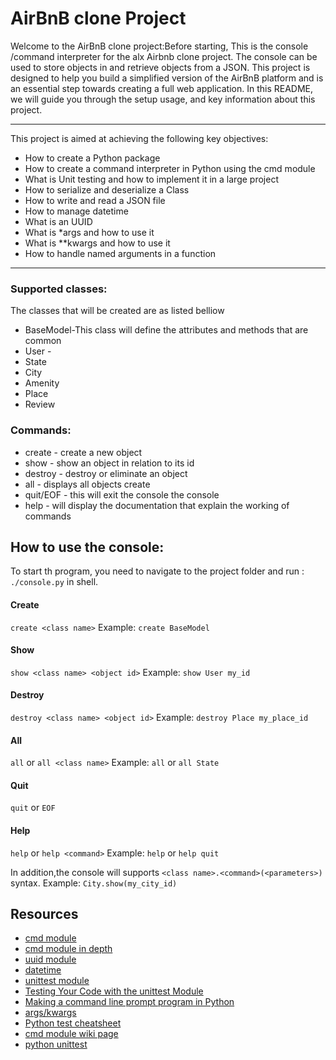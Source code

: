 # AirBnB clone Project
Welcome to the AirBnB clone project:Before starting,
This is the console /command interpreter for the alx  Airbnb clone project. The console can be used to store objects in and retrieve objects from a JSON.
This project is designed to help you build a simplified version of the AirBnB platform and is an essential step towards creating a full web application. In this README, we will guide you through the setup usage, and key information about this project.

-----------------------------------------------------------------------------------------
This project is aimed at achieving the following key objectives:
* How to create a Python package
* How to create a command interpreter in Python using the cmd module
* What is Unit testing and how to implement it in a large project
* How to serialize and deserialize a Class
* How to write and read a JSON file
* How to manage datetime
* What is an UUID
* What is *args and how to use it
* What is **kwargs and how to use it
* How to handle named arguments in a function
--------------------------------------------------------------------------------
### Supported classes:
The classes that will be created are as listed belliow
* BaseModel-This class will define the attributes and methods that are common 
* User - 
* State
* City
* Amenity
* Place
* Review

### Commands:
* create - create a new object
* show - show an object in relation to its id
* destroy - destroy or eliminate an object
* all - displays  all objects create
* quit/EOF - this will exit the console the console
* help -  will display the documentation that explain the working  of commands

## How to use the console:
To start th program, you need to navigate to the project folder and  run :  `./console.py` in  shell.

#### Create
`create <class name>`
Example:
`create BaseModel`

#### Show
`show <class name> <object id>`
Example:
`show User my_id`

#### Destroy
`destroy <class name> <object id>`
Example:
`destroy Place my_place_id`

#### All
`all` or `all <class name>`
Example:
`all` or `all State`

#### Quit
`quit` or `EOF`

#### Help
`help` or `help <command>`
Example:
`help` or `help quit`

In addition,the console will supports `<class name>.<command>(<parameters>)` syntax.
Example:
`City.show(my_city_id)`

## Resources
* [cmd module](https://docs.python.org/3.8/library/cmd.html)
* [cmd module in depth](https://pymotw.com/2/cmd/)
* [uuid module](https://docs.python.org/3.8/library/uuid.html)
* [datetime](https://docs.python.org/3.8/library/datetime.html)
* [unittest module](https://docs.python.org/3.8/library/unittest.html#module-unittest)
* [Testing Your Code with the unittest Module](https://www.youtube.com/watch?v=6tNS--WetLI)
* [Making a command line prompt program in Python](https://www.youtube.com/watch?v=lffgNFRLF9M&t=16s)
* [args/kwargs](https://yasoob.me/2013/08/04/args-and-kwargs-in-python-explained/)
* [Python test cheatsheet](https://www.pythonsheets.com/notes/python-tests.html)
* [cmd module wiki page](https://wiki.python.org/moin/CmdModule)
* [python unittest](https://realpython.com/python-testing/)


